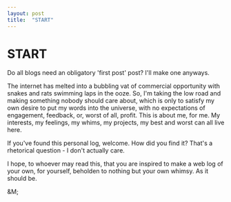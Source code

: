 ```yaml
---
layout: post
title:  "START"
---
```


# START

Do all blogs need an obligatory 'first post' post? I'll make one anyways.

The internet has melted into a bubbling vat of commercial opportunity with snakes and rats swimming laps in the ooze. So, I'm taking the low road and making something nobody should care about, which is only to satisfy my own desire to put my words into the universe, with no expectations of engagement, feedback, or, worst of all, profit. This is about me, for me. My interests, my feelings, my whims, my projects, my best and worst can all live here. 

If you've found this personal log, welcome. How did you find it? That's a rhetorical question - I don't actually care.

I hope, to whoever may read this, that you are inspired to make a web log of your own, for yourself, beholden to nothing but your own whimsy. As it should be.

&M;
